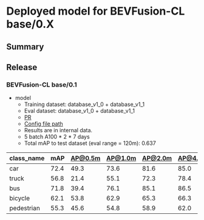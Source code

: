 # Deployed model for BEVFusion-CL base/0.X
## Summary


## Release
### BEVFusion-CL base/0.1

- model
  - Training dataset: database_v1_0 + database_v1_1
  - Eval dataset: database_v1_0 + database_v1_1
  - [PR](https://github.com/tier4/autoware-ml/pull/140)
  - [Config file path](https://github.com/tier4/autoware-ml/blob/05302ecc9e832f3c988019f5d30fdfc105455027/projects/BEVFusion/configs/t4dataset/bevfusion_camera_lidar_voxel_second_secfpn_1xb1_t4xx1.py)
  - Results are in internal data.
  - 5 batch A100 * 2 * 7 days
  - Total mAP to test dataset (eval range = 120m): 0.637

| class_name | mAP  | AP@0.5m | AP@1.0m | AP@2.0m | AP@4.0m |
| ---------- | ---- | ------- | ------- | ------- | ------- |
| car        | 72.4 | 49.3    | 73.6    | 81.6    | 85.0    |
| truck      | 56.8 | 21.4    | 55.1    | 72.3    | 78.4    |
| bus        | 71.8 | 39.4    | 76.1    | 85.1    | 86.5    |
| bicycle    | 62.1 | 53.8    | 62.9    | 65.3    | 66.3    |
| pedestrian | 55.3 | 45.6    | 54.8    | 58.9    | 62.0    |
